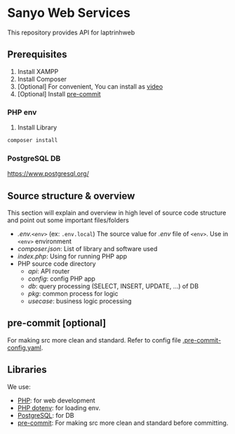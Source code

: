 # Sanyo Web Services

This repository provides API for laptrinhweb

## Prerequisites

1. Install XAMPP
2. Install Composer
3. [Optional] For convenient, You can install as [video](https://www.youtube.com/watch?v=zT6QrGIfXaU)
4. [Optional] Install [pre-commit](https://pre-commit.com/)

### PHP env

1. Install Library

```bash
composer install
```

### PostgreSQL DB

https://www.postgresql.org/

## Source structure & overview

This section will explain and overview in high level of source code structure and point out some important files/folders

- _.env.`<env>`_ (ex: `.env.local`) The source value for _.env_ file of `<env>`. Use in `<env>` environment
- _composer.json_: List of library and software used
- _index.php_: Using for running PHP app
- PHP source code directory
  - _api_: API router
  - _config_: config PHP app
  - _db_: query processing (SELECT, INSERT, UPDATE, ...) of DB
  - _pkg_: common process for logic
  - _usecase_: business logic processing

## pre-commit [optional]

For making src more clean and standard. Refer to config file [.pre-commit-config.yaml](.pre-commit-config.yaml).

## Libraries

We use:

- [PHP](https://www.php.net/): for web development
- [PHP dotenv](https://github.com/vlucas/phpdotenv): for loading env.
- [PostgreSQL](https://www.postgresql.org/): for DB
- [pre-commit](https://pre-commit.com/): For making src more clean and standard before committing.
